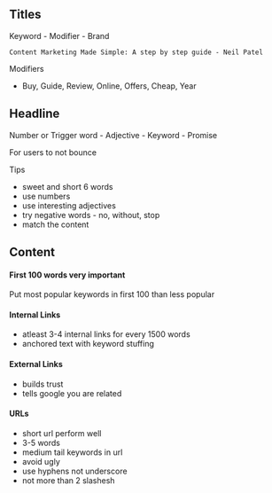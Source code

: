 
## Titles
Keyword - Modifier - Brand

`Content Marketing Made Simple: A step by step guide - Neil Patel`

Modifiers
- Buy, Guide, Review, Online, Offers, Cheap, Year


## Headline
Number or Trigger word - Adjective - Keyword - Promise

For users to not bounce

Tips
- sweet and short 6 words
- use numbers
- use interesting adjectives
- try negative words - no, without, stop
- match the content

## Content
#### First 100 words very important
Put most popular keywords in first 100 than less popular

#### Internal Links
- atleast 3-4 internal links for every 1500 words
- anchored text with keyword stuffing

#### External Links
- builds trust
- tells google you are related

#### URLs
- short url perform well
- 3-5 words
- medium tail keywords in url
- avoid ugly
- use hyphens not underscore
- not more than 2 slashesh







